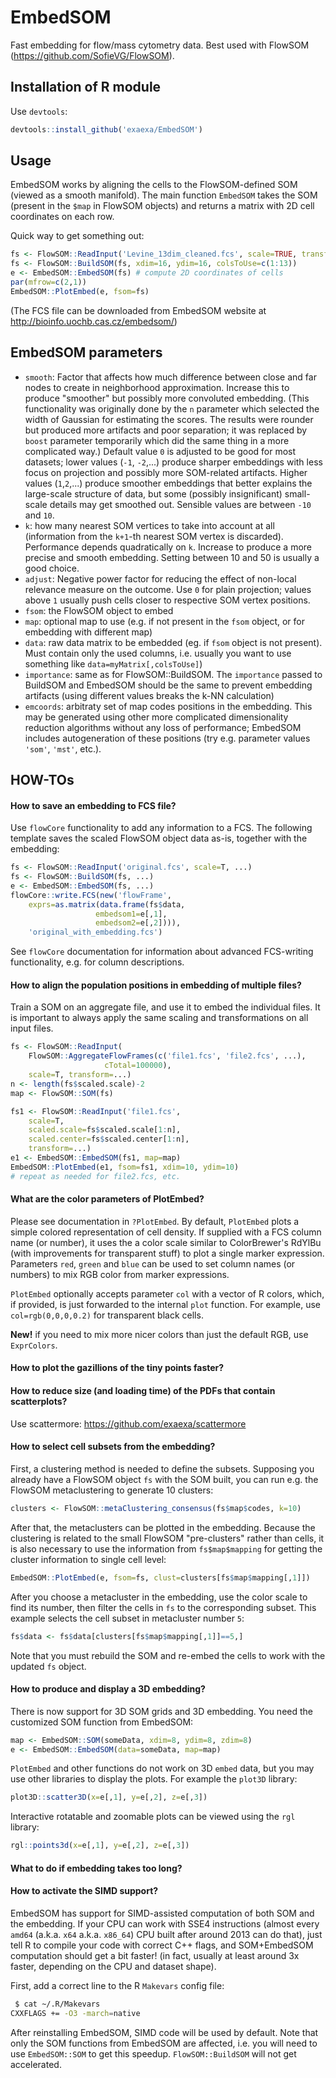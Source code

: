 
# EmbedSOM

Fast embedding for flow/mass cytometry data. Best used with FlowSOM (https://github.com/SofieVG/FlowSOM).

## Installation of R module

Use `devtools`:

```r
devtools::install_github('exaexa/EmbedSOM')
```

## Usage

EmbedSOM works by aligning the cells to the FlowSOM-defined SOM (viewed as a smooth manifold). The main function `EmbedSOM` takes the SOM (present in the `$map` in FlowSOM objects) and returns a matrix with 2D cell coordinates on each row.

Quick way to get something out:

```r
fs <- FlowSOM::ReadInput('Levine_13dim_cleaned.fcs', scale=TRUE, transform=TRUE, toTransform=c(1:13))
fs <- FlowSOM::BuildSOM(fs, xdim=16, ydim=16, colsToUse=c(1:13))
e <- EmbedSOM::EmbedSOM(fs) # compute 2D coordinates of cells
par(mfrow=c(2,1))
EmbedSOM::PlotEmbed(e, fsom=fs)
```

(The FCS file can be downloaded from EmbedSOM website at http://bioinfo.uochb.cas.cz/embedsom/)

## EmbedSOM parameters

- `smooth`: Factor that affects how much difference between close and far nodes to create in neighborhood approximation. Increase this to produce "smoother" but possibly more convoluted embedding. (This functionality was originally done by the `n` parameter which selected the width of Gaussian for estimating the scores. The results were rounder but produced more artifacts and poor separation; it was replaced by `boost` parameter temporarily which did the same thing in a more complicated way.) Default value `0` is adjusted to be good for most datasets; lower values (`-1`, `-2`,...) produce sharper embeddings with less focus on projection and possibly more SOM-related artifacts. Higher values (`1`,`2`,...) produce smoother embeddings that better explains the large-scale structure of data, but some (possibly insignificant) small-scale details may get smoothed out. Sensible values are between `-10` and `10`.
- `k`: how many nearest SOM vertices to take into account at all (information from the `k+1`-th nearest SOM vertex is discarded). Performance depends quadratically on `k`. Increase to produce a more precise and smooth embedding. Setting between 10 and 50 is usually a good choice.
- `adjust`: Negative power factor for reducing the effect of non-local relevance measure on the outcome. Use `0` for plain projection; values above `1` usually push cells closer to respective SOM vertex positions.
- `fsom`: the FlowSOM object to embed
- `map`: optional map to use (e.g. if not present in the `fsom` object, or for embedding with different map)
- `data`: raw data matrix to be embedded (eg. if `fsom` object is not present). Must contain only the used columns, i.e. usually you want to use something like `data=myMatrix[,colsToUse]`)
- `importance`: same as for FlowSOM::BuildSOM. The `importance` passed to BuildSOM and EmbedSOM should be the same to prevent embedding artifacts (using different values breaks the k-NN calculation)
- `emcoords`: arbitraty set of map codes positions in the embedding. This may be generated using other more complicated dimensionality reduction algorithms without any loss of performance; EmbedSOM includes autogeneration of these positions (try e.g. parameter values `'som'`, `'mst'`, etc.).

## HOW-TOs

#### How to save an embedding to FCS file?

Use `flowCore` functionality to add any information to a FCS. The following template saves the scaled FlowSOM object data as-is, together with the embedding:

```r
fs <- FlowSOM::ReadInput('original.fcs', scale=T, ...)
fs <- FlowSOM::BuildSOM(fs, ...)
e <- EmbedSOM::EmbedSOM(fs, ...)
flowCore::write.FCS(new('flowFrame',
	exprs=as.matrix(data.frame(fs$data,
				   embedsom1=e[,1],
				   embedsom2=e[,2]))),
	'original_with_embedding.fcs')
```

See `flowCore` documentation for information about advanced FCS-writing functionality, e.g. for column descriptions.

#### How to align the population positions in embedding of multiple files?

Train a SOM on an aggregate file, and use it to embed the individual files. It is important to always apply the same scaling and transformations on all input files.

```r
fs <- FlowSOM::ReadInput(
	FlowSOM::AggregateFlowFrames(c('file1.fcs', 'file2.fcs', ...),
				     cTotal=100000),
	scale=T, transform=...)
n <- length(fs$scaled.scale)-2
map <- FlowSOM::SOM(fs)

fs1 <- FlowSOM::ReadInput('file1.fcs',
	scale=T,
	scaled.scale=fs$scaled.scale[1:n],
	scaled.center=fs$scaled.center[1:n],
	transform=...)
e1 <- EmbedSOM::EmbedSOM(fs1, map=map)
EmbedSOM::PlotEmbed(e1, fsom=fs1, xdim=10, ydim=10)
# repeat as needed for file2.fcs, etc.
```

#### What are the color parameters of PlotEmbed?

Please see documentation in `?PlotEmbed`. By default, `PlotEmbed` plots a simple colored representation of cell density. If supplied with a FCS column name (or number), it uses the a color scale similar to ColorBrewer's RdYlBu (with improvements for transparent stuff) to plot a single marker expression. Parameters `red`, `green` and `blue` can be used to set column names (or numbers) to mix RGB color from marker expressions.

`PlotEmbed` optionally accepts parameter `col` with a vector of R colors, which, if provided, is just forwarded to the internal `plot` function. For example, use `col=rgb(0,0,0,0.2)` for transparent black cells.

**New!** if you need to mix more nicer colors than just the default RGB, use `ExprColors`.

#### How to plot the gazillions of the tiny points faster?
#### How to reduce size (and loading time) of the PDFs that contain scatterplots?

Use scattermore: https://github.com/exaexa/scattermore

#### How to select cell subsets from the embedding?

First, a clustering method is needed to define the subsets. Supposing you already have a FlowSOM object `fs` with the SOM built, you can run e.g. the FlowSOM metaclustering to generate 10 clusters:

```r
clusters <- FlowSOM::metaClustering_consensus(fs$map$codes, k=10)
```

After that, the metaclusters can be plotted in the embedding. Because the clustering is related to the small FlowSOM "pre-clusters" rather than cells, it is also necessary to use the information from `fs$map$mapping` for getting the cluster information to single cell level:

```r
EmbedSOM::PlotEmbed(e, fsom=fs, clust=clusters[fs$map$mapping[,1]])
```

After you choose a metacluster in the embedding, use the color scale to find its number, then filter the cells in `fs` to the corresponding subset. This example selects the cell subset in metacluster number `5`:

```r
fs$data <- fs$data[clusters[fs$map$mapping[,1]]==5,]
```

Note that you must rebuild the SOM and re-embed the cells to work with the updated `fs` object.

#### How to produce and display a 3D embedding?

There is now support for 3D SOM grids and 3D embedding. You need the customized SOM function from EmbedSOM:

```r
map <- EmbedSOM::SOM(someData, xdim=8, ydim=8, zdim=8)
e <- EmbedSOM::EmbedSOM(data=someData, map=map)
```

`PlotEmbed` and other functions do not work on 3D `embed` data, but you may use other libraries to display the plots. For example the `plot3D` library:

```r
plot3D::scatter3D(x=e[,1], y=e[,2], z=e[,3])
```

Interactive rotatable and zoomable plots can be viewed using the `rgl` library:

```r
rgl::points3d(x=e[,1], y=e[,2], z=e[,3])
```

#### What to do if embedding takes too long?
#### How to activate the SIMD support?

EmbedSOM has support for SIMD-assisted computation of both SOM and the embedding. If your CPU can work with SSE4 instructions (almost every `amd64` (a.k.a. `x64` a.k.a. `x86_64`) CPU built after around 2013 can do that), just tell R to compile your code with correct C++ flags, and SOM+EmbedSOM computation should get a bit faster! (in fact, usually at least around 3x faster, depending on the CPU and dataset shape).

First, add a correct line to the R `Makevars` config file:
```sh
 $ cat ~/.R/Makevars
CXXFLAGS += -O3 -march=native
```

After reinstalling EmbedSOM, SIMD code will be used by default. Note that only the SOM functions from EmbedSOM are affected, i.e. you will need to use `EmbedSOM::SOM` to get this speedup. `FlowSOM::BuildSOM` will not get accelerated.
